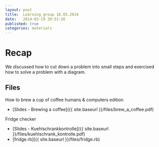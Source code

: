 ```yaml
---
layout: post
title:  Learning group 18.03.2014
date:   2014-03-19 20:51:26
published: true
categories: materials
---
```


# Recap

We discussed how to cut down a problem into small steps and exercised how to solve a problem with
a diagram.

## Files

How to brew a cup of coffee humans & computers edition

- [Slides - Brewing a coffee]({{ site.baseurl }}/files/brew_a_coffee.pdf)

Fridge checker

- [Slides - Kuehlschrankkontrolle]({{ site.baseurl }}/files/kuehlschrank_kontrolle.pdf)
- [fridge.rb]({{ site.baseurl }}/files/fridge.rb)
